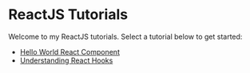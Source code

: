 # ReactJS Tutorials

Welcome to my ReactJS tutorials. Select a tutorial below to get started:

- [Hello World React Component](Introduction.md)
- [Understanding React Hooks](react-hooks.md)

